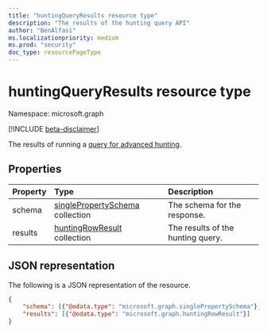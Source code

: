 ```yaml
---
title: "huntingQueryResults resource type"
description: "The results of the hunting query API"
author: "BenAlfasi"
ms.localizationpriority: medium
ms.prod: "security"
doc_type: resourcePageType
---
```


# huntingQueryResults resource type

Namespace: microsoft.graph

[!INCLUDE [beta-disclaimer](../../includes/beta-disclaimer.md)]

The results of running a [query for advanced hunting](../api/security-runhuntingquery.md).

## Properties
|Property|Type|Description|
|:---|:---|:---|
|schema|[singlePropertySchema](../resources/security-singlepropertyschema.md) collection|The schema for the response.|
|results|[huntingRowResult](../resources/security-huntingrowresult.md) collection|The results of the hunting query.|

## JSON representation
The following is a JSON representation of the resource.
<!-- {
  "blockType": "resource",
  "@odata.type": "microsoft.graph.huntingQueryResults"
}
-->
``` json
{
    "schema": [{"@odata.type": "microsoft.graph.singlePropertySchema"}],
    "results": [{"@odata.type": "microsoft.graph.huntingRowResult"}]
}
```